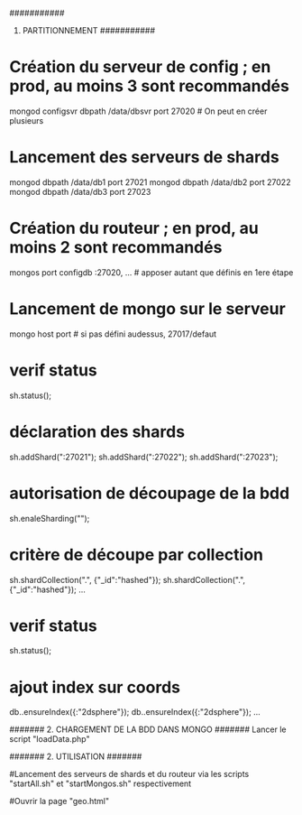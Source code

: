 
###########
1. PARTITIONNEMENT
###########

# Création du serveur de config ; en prod, au moins 3 sont recommandés
mongod ­­configsvr ­­dbpath /data/dbsvr ­­port 27020 # On peut en créer plusieurs
# Lancement des serveurs de shards
mongod ­­dbpath /data/db1 ­­port 27021
mongod ­­dbpath /data/db2 ­­port 27022
mongod ­­dbpath /data/db3 ­­port 27023
# Création du routeur ; en prod, au moins 2 sont recommandés
mongos ­­port <port> ­­configdb <IP>:27020, ... # apposer autant que définis en 1ere étape
# Lancement de mongo sur le serveur
mongo ­­host <IPserver> ­­port <port> # si pas défini au­dessus, 27017/defaut 
# verif status
sh.status();
# déclaration des shards
sh.addShard("<IP1>:27021");
sh.addShard("<IP2>:27022");
sh.addShard("<IP3>:27023");
# autorisation de découpage de la bdd
sh.enaleSharding("<bdd>");
# critère de découpe par collection
sh.shardCollection("<bdd>.<collec1>", {"_id":"hashed"});
sh.shardCollection("<bdd>.<collec2>", {"_id":"hashed"});
...
# verif status
sh.status();
# ajout index sur coords
db.<collec1>.ensureIndex({<champ coord>:"2dsphere"});
db.<collec2>.ensureIndex({<champ coord>:"2dsphere"});
...

#######
2. CHARGEMENT DE LA BDD DANS MONGO
#######
Lancer le script "loadData.php"

#######
2. UTILISATION
#######

#Lancement des serveurs de shards et du routeur via les scripts "startAll.sh" et "startMongos.sh" respectivement

#Ouvrir la page "geo.html"
